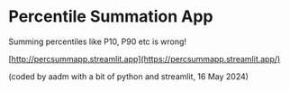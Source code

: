 # Percentile Summation App

Summing percentiles like P10, P90 etc is wrong!

[http://percsummapp.streamlit.app](https://percsummapp.streamlit.app/)

(coded by aadm with a bit of python and streamlit, 16 May 2024)
